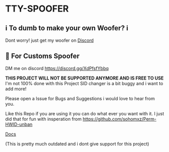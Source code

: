 # TTY-SPOOFER

## ℹ️ To dumb to make your own Woofer? ℹ️
Dont worry! just get my woofer on [Discord](https://discord.gg/XdPfsfYbbq)

## 💎 For Customs Spoofer
DM me on discord https://discord.gg/XdPfsfYbbq


**THIS PROJECT WILL NOT BE SUPPORTED ANYMORE AND IS FREE TO USE**
I'm not 100% done with this Project SID changer is a bit buggy and i want to add more!

Please open a Issue for Bugs and Suggestions i would love to hear from you.

Like this Repo if you are using it you can do what ever you want with it. I just did that for fun with insperation from https://github.com/sohomxz/Perm-HWID-unban

[Docs](https://github.com/SkyAlumny/TTY-SPOOFER/wiki)

(This is pretty much outdated and i dont give support for this project)
